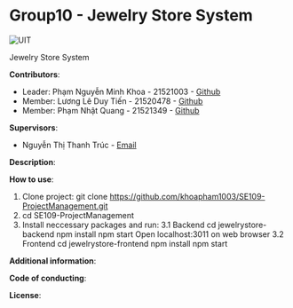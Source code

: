 # Group10 - Jewelry Store System
![UIT](https://img.shields.io/badge/from-UIT%20VNUHCM-blue?style=for-the-badge&link=https%3A%2F%2Fwww.uit.edu.vn%2F)

Jewelry Store System

**Contributors**:

- Leader: Phạm Nguyễn Minh Khoa - 21521003 - [Github](https://github.com/khoapham1003)
- Member: Lương Lê Duy Tiến - 21520478 - [Github](https://github.com/UydNeit)
- Member: Phạm Nhật Quang - 21521349 - [Github](https://github.com/pnQuanq)

**Supervisors**:

- Nguyễn Thị Thanh Trúc - [Email](trucntt@uit.edu.vn)

**Description**:  


**How to use**: 
1. Clone project:
git clone https://github.com/khoapham1003/SE109-ProjectManagement.git
2. cd SE109-ProjectManagement
3. Install neccessary packages and run:
  3.1 Backend
   cd jewelrystore-backend
npm install
npm start
Open localhost:3011 on web browser
  3.2 Frontend 
cd jewelrystore-frontend
npm install
npm start


**Additional information**:

**Code of conducting**:

**License**:
